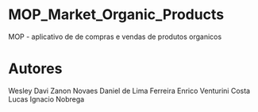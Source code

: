 # MOP_Market_Organic_Products
MOP - aplicativo de de compras e vendas de produtos organicos


# Autores
Wesley Davi Zanon Novaes
Daniel de Lima Ferreira
Enrico Venturini Costa
Lucas Ignacio Nobrega
